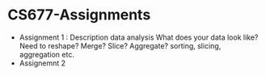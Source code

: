 # CS677-Assignments
- Assignment 1 : Description data analysis
  What does your data look like? Need to reshape? Merge? Slice? Aggregate?  sorting, slicing, aggregation etc.
- Assignemnt 2 
